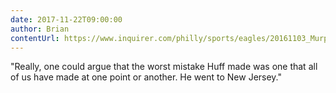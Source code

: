 ```yaml
---
date: 2017-11-22T09:00:00
author: Brian
contentUrl: https://www.inquirer.com/philly/sports/eagles/20161103_Murphy__Huff_not_the_Eagles__only_problem.html
---
```

"Really, one could argue that the worst mistake Huff made was one that all of us have made at one point or another. He went to New Jersey."